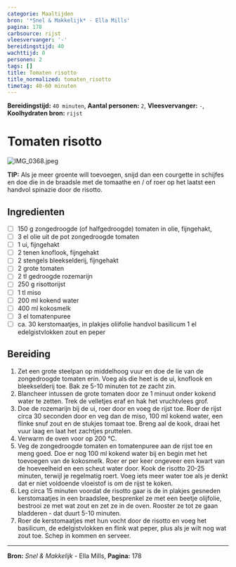 ```yaml
---
categorie: Maaltijden
bron: '*Snel & Makkelijk* - Ella Mills'
pagina: 178
carbsource: rijst
vleesvervanger: '-'
bereidingstijd: 40
wachttijd: 0
personen: 2
tags: []
title: Tomaten risotto
title_normalized: tomaten_risotto
timetag: 40-60 minuten
---
```

**Bereidingstijd:** ```40 minuten```, **Aantal personen:** ```2```, **Vleesvervanger:** ```-```, **Koolhydraten bron:** ```rijst```

# Tomaten risotto


![IMG_0368.jpeg](../../_resources/IMG_0368.jpeg)


<b-notice>
 	<b>TIP:</b> Als je meer groente will toevoegen, snijd dan een courgette in schijfes en doe die in de braadsle met de tomaathe en / of roer op het laatst een handvol spinazie door de risotto.
 </b-notice>

## Ingredienten

- [ ] 150 g zongedroogde (of halfgedroogde) tomaten in olie, fijngehakt, 
- [ ] 3 el olie uit de pot zongedroogde tomaten 
- [ ] 1 ui, fijngehakt
- [ ] 2 tenen knoflook, fijngehakt
- [ ] 2 stengels bleekselderij, fijngehakt
- [ ] 2 grote tomaten
- [ ] 2 tl gedroogde rozemarijn
- [ ] 250 g risottorijst
- [ ] 1 tl miso
- [ ] 200 ml kokend water
- [ ] 400 ml kokosmelk
- [ ] 3 el tomatenpuree
- [ ] ca. 30 kerstomaatjes, in plakjes oliifolie handvol basilicum 1 el edelgistvlokken zout en peper

## Bereiding

1. Zet een grote steelpan op middelhoog vuur en doe de lie van de zongedroogde tomaten erin. Voeg als die heet is de ui, knoflook en bleekselderij toe. Bak ze 5-10 minuten tot ze zacht zin.
2.  Blancheer intussen de grote tomaten door ze 1 minuut onder kokend water te zetten. Trek de velletjes eraf en hak het vruchtvlees grof.
3.  Doe de rozemarijn bij de ui, roer door en voeg de rijst toe. Roer de rijst circa 30 seconden door en veg dan de miso, 100 ml kokend water, een flinke snuf zout en de stukjes tomaat toe. Breng aal de kook, draai het vuur laag en laat het zachtjes pruttelen.
4.  Verwarm de oven voor op 200 °C.
5.  Veg de zongedroogde tomaten en tomatenpuree aan de rijst toe en meng goed. Doe er nog 100 ml kokend water bij en begin met het toevoegen van de kokosmelk. Roer er per keer ongeveer een kwart van de hoeveelheid en een scheut water door. Kook de risotto 20-25 minuten, terwijl je regelmatig roert. Voeg iets meer water toe als je denkt dat er niet voldoende vloeistof is om de rijst te koken.
6. Leg circa 15 minuten voordat de risotto gaar is de in plakjes gesneden kerstomaatjes in een braadslee, besprenkel ze met een beetje olijfolie, bestrooi ze met wat zout en zet ze in de oven. Rooster ze tot ze gaan bladderen - dat duurt 5-10 minuten.
7. Roer de kerstomaatjes met hun vocht door de risotto en voeg het basilicum, de edelgistvlokken en flink wat peper, plus als je wilt nog wat zout toe. Schep in kommen en serveer.

***
**Bron:** *Snel & Makkelijk* - Ella Mills, **Pagina:** 178